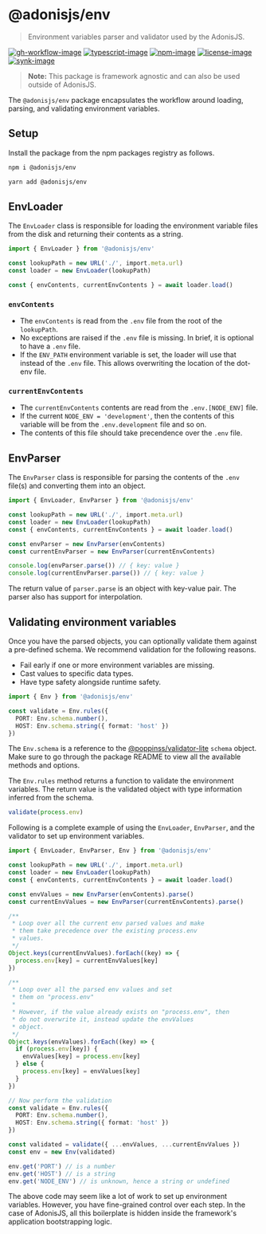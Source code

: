 # @adonisjs/env
> Environment variables parser and validator used by the AdonisJS.

[![gh-workflow-image]][gh-workflow-url] [![typescript-image]][typescript-url] [![npm-image]][npm-url] [![license-image]][license-url] [![synk-image]][synk-url]

> **Note:** This package is framework agnostic and can also be used outside of AdonisJS.

The `@adonisjs/env` package encapsulates the workflow around loading, parsing, and validating environment variables.

## Setup
Install the package from the npm packages registry as follows.

```sh
npm i @adonisjs/env

yarn add @adonisjs/env
```

## EnvLoader
The `EnvLoader` class is responsible for loading the environment variable files from the disk and returning their contents as a string.

```ts
import { EnvLoader } from '@adonisjs/env'

const lookupPath = new URL('./', import.meta.url)
const loader = new EnvLoader(lookupPath)

const { envContents, currentEnvContents } = await loader.load()
```

### `envContents`

- The `envContents` is read from the `.env` file from the root of the `lookupPath`.
- No exceptions are raised if the `.env` file is missing. In brief, it is optional to have a `.env` file.
- If the `ENV_PATH` environment variable is set, the loader will use that instead of the `.env` file. This allows overwriting the location of the dot-env file.


### `currentEnvContents`

- The `currentEnvContents` contents are read from the `.env.[NODE_ENV]` file. 
- If the current `NODE_ENV = 'development'`, then the contents of this variable will be from the `.env.development` file and so on.
- The contents of this file should take precendence over the `.env` file.

## EnvParser
The `EnvParser` class is responsible for parsing the contents of the `.env` file(s) and converting them into an object.

```ts
import { EnvLoader, EnvParser } from '@adonisjs/env'

const lookupPath = new URL('./', import.meta.url)
const loader = new EnvLoader(lookupPath)
const { envContents, currentEnvContents } = await loader.load()

const envParser = new EnvParser(envContents)
const currentEnvParser = new EnvParser(currentEnvContents)

console.log(envParser.parse()) // { key: value }
console.log(currentEnvParser.parse()) // { key: value }
```

The return value of `parser.parse` is an object with key-value pair. The parser also has support for interpolation.

## Validating environment variables
Once you have the parsed objects, you can optionally validate them against a pre-defined schema. We recommend validation for the following reasons.

- Fail early if one or more environment variables are missing.
- Cast values to specific data types. 
- Have type safety alongside runtime safety.

```ts
import { Env } from '@adonisjs/env'

const validate = Env.rules({
  PORT: Env.schema.number(),
  HOST: Env.schema.string({ format: 'host' })
})
```

The `Env.schema` is a reference to the [@poppinss/validator-lite](https://github.com/poppinss/validator-lite) `schema` object. Make sure to go through the package README to view all the available methods and options.

The `Env.rules` method returns a function to validate the environment variables. The return value is the validated object with type information inferred from the schema.

```ts
validate(process.env)
```

Following is a complete example of using the `EnvLoader`, `EnvParser`, and the validator to set up environment variables.

```ts
import { EnvLoader, EnvParser, Env } from '@adonisjs/env'

const lookupPath = new URL('./', import.meta.url)
const loader = new EnvLoader(lookupPath)
const { envContents, currentEnvContents } = await loader.load()

const envValues = new EnvParser(envContents).parse()
const currentEnvValues = new EnvParser(currentEnvContents).parse()

/**
 * Loop over all the current env parsed values and make
 * them take precedence over the existing process.env
 * values.
 */
Object.keys(currentEnvValues).forEach((key) => {
  process.env[key] = currentEnvValues[key]
})

/**
 * Loop over all the parsed env values and set
 * them on "process.env"
 * 
 * However, if the value already exists on "process.env", then
 * do not overwrite it, instead update the envValues
 * object.
 */
Object.keys(envValues).forEach((key) => {
  if (process.env[key]) {
    envValues[key] = process.env[key]
  } else {
    process.env[key] = envValues[key]
  }
})

// Now perform the validation
const validate = Env.rules({
  PORT: Env.schema.number(),
  HOST: Env.schema.string({ format: 'host' })
})

const validated = validate({ ...envValues, ...currentEnvValues })
const env = new Env(validated)

env.get('PORT') // is a number
env.get('HOST') // is a string
env.get('NODE_ENV') // is unknown, hence a string or undefined
```

The above code may seem like a lot of work to set up environment variables. However, you have fine-grained control over each step. In the case of AdonisJS, all this boilerplate is hidden inside the framework's application bootstrapping logic.

[gh-workflow-image]: https://img.shields.io/github/workflow/status/adonisjs/env/test?style=for-the-badge
[gh-workflow-url]: https://github.com/adonisjs/env/actions/workflows/test.yml "Github action"

[typescript-image]: https://img.shields.io/badge/Typescript-294E80.svg?style=for-the-badge&logo=typescript
[typescript-url]:  "typescript"

[npm-image]: https://img.shields.io/npm/v/@adonisjs/env.svg?style=for-the-badge&logo=npm
[npm-url]: https://npmjs.org/package/@adonisjs/env "npm"

[license-image]: https://img.shields.io/npm/l/@adonisjs/env?color=blueviolet&style=for-the-badge
[license-url]: LICENSE.md "license"

[synk-image]: https://img.shields.io/snyk/vulnerabilities/github/adonisjs/env?label=Synk%20Vulnerabilities&style=for-the-badge
[synk-url]: https://snyk.io/test/github/adonisjs/env?targetFile=package.json "synk"
